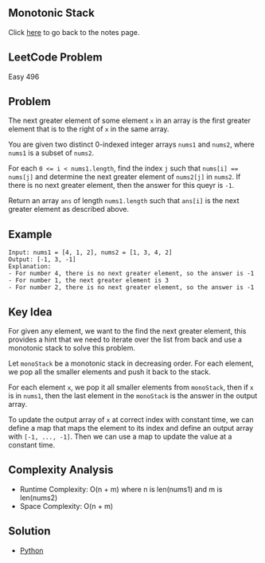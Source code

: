 ## Monotonic Stack
Click [here](../notes.md) to go back to the notes page.

## LeetCode Problem
Easy 496

## Problem
The next greater element of some element `x` in an array is the first greater element that is to the right of `x` in the same array.

You are given two distinct 0-indexed integer arrays `nums1` and `nums2`, where `nums1` is a subset of `nums2`.

For each `0 <= i < nums1.length`, find the index `j` such that `nums[i] == nums[j]` and determine the next greater element of `nums2[j]` in `nums2`. If there is no next greater element, then the answer for this queyr is `-1`.

Return an array `ans` of length `nums1.length` such that `ans[i]` is the next greater element as described above.

## Example
```
Input: nums1 = [4, 1, 2], nums2 = [1, 3, 4, 2]
Output: [-1, 3, -1]
Explanation:
- For number 4, there is no next greater element, so the answer is -1
- For number 1, the next greater element is 3
- For number 2, there is no next greater element, so the answer is -1
```

## Key Idea
For given any element, we want to the find the next greater element, this provides a hint that we need to iterate over the list from back and use a monotonic stack to solve this problem.

Let `monoStack` be a monotonic stack in decreasing order. For each element, we pop all the smaller elements and push it back to the stack.

For each element `x`, we pop it all smaller elements from `monoStack`, then if `x` is in `nums1`, then the last element in the `monoStack` is the answer in the output array.

To update the output array of `x` at correct index with constant time, we can define a map that maps the element to its index and define an output array with `[-1, ..., -1]`. Then we can use a map to update the value at a constant time.

## Complexity Analysis
- Runtime Complexity: O(n + m) where n is len(nums1) and m is len(nums2)
- Space Complexity: O(n + m)

## Solution
- [Python](./solution.py)
